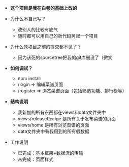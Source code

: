 - **这个项目是我在白卷的基础上改的**
- 为什么不自己写？
  - 改别人的比较有底气
  - 随时都可以用自己的新代码另起一个项目

- 为什么原项目之前的提交都不见了？
  - 因为该死的sourcetree把我的git库删没了（微笑

- **如何调试？**
  - npm install
  - /login => 编辑菜谱页面
  - /register => 浏览菜谱页面（包括筛选功能、排行榜等）
- **结构说明**
  - 我新加的所有东西都在views和data文件夹中
  - views/releaseRecipe 是所有关于发布菜谱的页面
  - views/home 是所有浏览菜谱的页面
  - data文件夹中有我用到的所有假数据
- 工作说明
  - 已完成：基本框架+数据流的传输
  - 未完成：页面样式